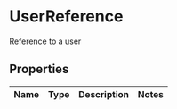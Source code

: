 

# UserReference

Reference to a user
## Properties

Name | Type | Description | Notes
------------ | ------------- | ------------- | -------------



